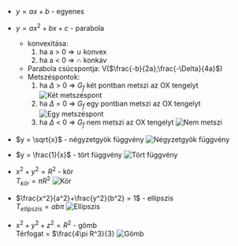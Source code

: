 - $y=ax+b$ - egyenes
- $y = ax^2+bx+c$ - parabola

  - konvexitása:
    1. ha a > 0 => $\cup$ konvex
    2. ha a < 0 => $\cap$ konkáv
  - Parabola csúcspontja: V($\frac{-b}{2a};\frac{-\Delta}{4a}$)
  - Metszéspontok:
    1. ha $\Delta$ > 0 => $G_f$ két pontban metszi az OX tengelyt
       ![Két metszéspont](ketmetpont.png)
    2. ha $\Delta$ = 0 => $G_f$ egy pontban metszi az OX tengelyt
       ![Egy metszéspont](egymetpont.png)
    3. ha $\Delta$ < 0 => $G_f$ nem metszi az OX tengelyt
       ![Nem metszi](nincsmetpont.png)

- $y = \sqrt{x}$ - négyzetgyök függvény
  ![Négyzetgyök függvény](negyzetgyokfg.png)
- $y = \frac{1}{x}$ - tört függvény
  ![Tört függvény](tortfg.png)
- $x^2+y^2 = R^2$ - kör  
  $T_{kör} = \pi R^2$
  ![Kör](kor.png)
- $\frac{x^2}{a^2}+\frac{y^2}{b^2} = 1$ - ellipszis  
  $T_{ellipszis}= ab\pi$
  ![Ellipszis](ellipszis.png)
- $x^2+y^2+z^2 = R^2$ - gömb  
  Térfogat = $\frac{4\pi R^3}{3}
  ![Gömb](gomb.png)

